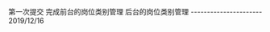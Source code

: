 第一次提交 完成前台的岗位类别管理 后台的岗位类别管理             ----------------------  2019/12/16
                                                
